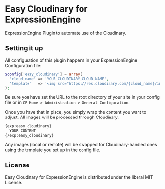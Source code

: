 Easy Cloudinary for ExpressionEngine
====================================

ExpressionEngine Plugin to automate use of the Cloudinary.

Setting it up
-------------

All configuration of this plugin happens in your ExpressionEngine Configuration file:

```php
$config['easy_cloudinary'] = array(
  'cloud_name' => 'YOUR_CLOUDINARY_CLOUD_NAME',
  'template'   => '<img src="https://res.cloudinary.com/{cloud_name}/image/fetch/f_auto,q_auto/{image_url}" {attributes}>'
);
```

Be sure you have set the URL to the root directory of your site in your config file or in `CP Home > Administration > General Configuration`.

Once you have that in place, you simply wrap the content you want to adjust. All images will be processed through Cloudinary.

```mustache
{exp:easy_cloudinary}
  YOUR CONTENT
{/exp:easy_cloudinary}
```

Any images (local or remote) will be swapped for Cloudinary-handled ones using the template you set up in the config file.

License
-------

Easy Cloudinary for ExpressionEngine is distributed under the liberal MIT License.